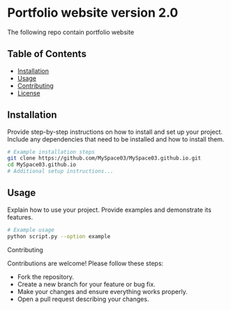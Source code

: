 # Portfolio website version 2.0

The following repo contain portfolio website

## Table of Contents

- [Installation](#installation)
- [Usage](#usage)
- [Contributing](#contributing)
- [License](#license)

## Installation

Provide step-by-step instructions on how to install and set up your project. Include any dependencies that need to be installed and how to install them.

```bash
# Example installation steps
git clone https://github.com/MySpace03/MySpace03.github.io.git
cd MySpace03.github.io
# Additional setup instructions...
```

## Usage
Explain how to use your project. Provide examples and demonstrate its features.
```bash
# Example usage
python script.py --option example
```

Contributing

Contributions are welcome! Please follow these steps:

- Fork the repository.
- Create a new branch for your feature or bug fix.
- Make your changes and ensure everything works properly.
- Open a pull request describing your changes.


